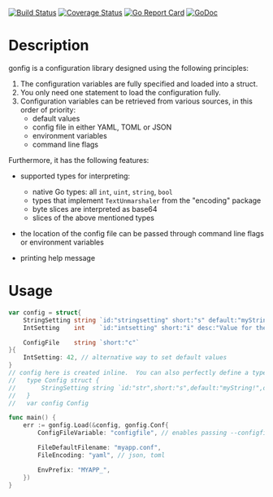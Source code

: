 [![Build Status](https://travis-ci.org/stevenroose/gonfig.svg?branch=master)](https://travis-ci.org/stevenroose/gonfig)
[![Coverage Status](https://coveralls.io/repos/github/stevenroose/gonfig/badge.svg?branch=master)](https://coveralls.io/github/stevenroose/gonfig?branch=master)
[![Go Report Card](https://goreportcard.com/badge/github.com/stevenroose/gonfig)](https://goreportcard.com/report/github.com/stevenroose/gonfig)
[![GoDoc](https://godoc.org/github.com/stevenroose/gonfig?status.svg)](https://godoc.org/github.com/stevenroose/gonfig)


Description
===========

gonfig is a configuration library designed using the following principles:

1. The configuration variables are fully specified and loaded into  a struct.
2. You only need one statement to load the configuration fully.
3. Configuration variables can be retrieved from various sources, in this order
   of priority:
   - default values
   - config file in either YAML, TOML or JSON
   - environment variables
   - command line flags

Furthermore, it has the following features:

- supported types for interpreting:
  - native Go types: all `int`, `uint`, `string`, `bool`
  - types that implement `TextUnmarshaler` from the "encoding" package
  - byte slices are interpreted as base64
  - slices of the above mentioned types

- the location of the config file can be passed through command line flags or
  environment variables

- printing help message


Usage
=====

```go
var config = struct{
	StringSetting string `id:"stringsetting" short:"s" default:"myString!" desc:"Value for the string"`
	IntSetting    int    `id:"intsetting" short:"i" desc:"Value for the int"`

	ConfigFile    string `short:"c"`
}{
	IntSetting: 42, // alternative way to set default values
}
// config here is created inline.  You can also perfectly define a type for it:
//   type Config struct {
//       StringSetting string `id:"str",short:"s",default:"myString!",desc:"Value for the string"`
//   }
//   var config Config

func main() {
	err := gonfig.Load(&config, gonfig.Conf{
		ConfigFileVariable: "configfile", // enables passing --configfile myfile.conf

		FileDefaultFilename: "myapp.conf",
		FileEncoding: "yaml", // json, toml

		EnvPrefix: "MYAPP_",
	})
}
```

